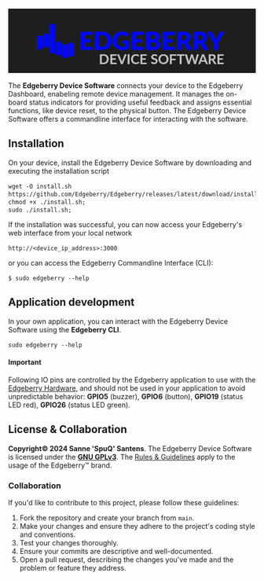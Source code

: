 ![Edgeberry Banner](https://raw.githubusercontent.com/Edgeberry/.github/main/brand/EdgeBerry_banner_device_software.png)

The **Edgeberry Device Software** connects your device to the Edgeberry Dashboard, enabeling remote device management. It manages the on-board status indicators for providing useful feedback and assigns essential functions, like device reset, to the physical button. The Edgeberry Device Software offers a commandline interface for interacting with the software.

## Installation
On your device, install the Edgeberry Device Software by downloading and executing the installation script
```
wget -O install.sh https://github.com/Edgeberry/Edgeberry/releases/latest/download/install.sh;
chmod +x ./install.sh;
sudo ./install.sh;
```
If the installation was successful, you can now access your Edgeberry's web interface from your local network
```
http://<device_ip_address>:3000
```
or you can access the Edgeberry Commandline Interface (CLI):
```
$ sudo edgeberry --help
```

## Application development
In your own application, you can interact with the Edgeberry Device Software using the **Edgeberry CLI**.
```
sudo edgeberry --help
```

#### Important  
Following IO pins are controlled by the Edgeberry application to use with the [Edgeberry Hardware](https://github.com/Edgeberry/Edgeberry-hardware), and should not be used in your application to avoid unpredictable behavior: **GPIO5** (buzzer), **GPIO6** (button), **GPIO19** (status LED red), **GPIO26** (status LED green).

## License & Collaboration
**Copyright© 2024 Sanne 'SpuQ' Santens**. The Edgeberry Device Software is licensed under the **[GNU GPLv3](LICENSE.txt)**. The [Rules & Guidelines](https://github.com/Edgeberry/.github/blob/main/brand/Edgeberry_Trademark_Rules_and_Guidelines.md) apply to the usage of the Edgeberry™ brand.

### Collaboration

If you'd like to contribute to this project, please follow these guidelines:
1. Fork the repository and create your branch from `main`.
2. Make your changes and ensure they adhere to the project's coding style and conventions.
3. Test your changes thoroughly.
4. Ensure your commits are descriptive and well-documented.
5. Open a pull request, describing the changes you've made and the problem or feature they address.